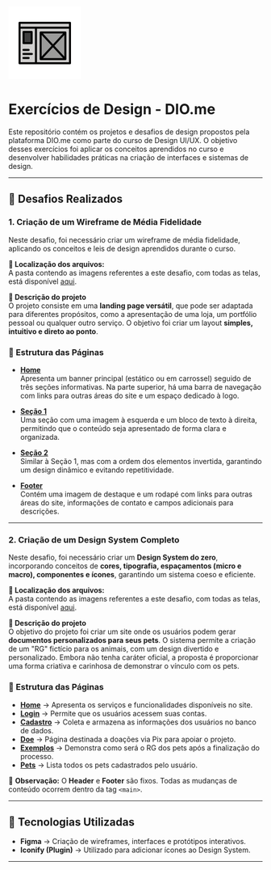 <img src="assets/icon.svg" alt="Ícone do projeto">

# Exercícios de Design - DIO.me  

Este repositório contém os projetos e desafios de design propostos pela plataforma DIO.me como parte do curso de Design UI/UX. O objetivo desses exercícios foi aplicar os conceitos aprendidos no curso e desenvolver habilidades práticas na criação de interfaces e sistemas de design.

---

## 📌 Desafios Realizados  

### 1. Criação de um Wireframe de Média Fidelidade  

Neste desafio, foi necessário criar um wireframe de média fidelidade, aplicando os conceitos e leis de design aprendidos durante o curso.  

**📂 Localização dos arquivos:**  
A pasta contendo as imagens referentes a este desafio, com todas as telas, está disponível [aqui](/pages/Wireframe-Media-Fidelidade/).  

**🔹 Descrição do projeto**  
O projeto consiste em uma **landing page versátil**, que pode ser adaptada para diferentes propósitos, como a apresentação de uma loja, um portfólio pessoal ou qualquer outro serviço. O objetivo foi criar um layout **simples, intuitivo e direto ao ponto**.  

### 📑 Estrutura das Páginas  

- **[Home](/pages/Wireframe-Media-Fidelidade/Home.jpg)**  
  Apresenta um banner principal (estático ou em carrossel) seguido de três seções informativas. Na parte superior, há uma barra de navegação com links para outras áreas do site e um espaço dedicado à logo.  

- **[Seção 1](/pages/Wireframe-Media-Fidelidade/Section_1.jpg)**  
  Uma seção com uma imagem à esquerda e um bloco de texto à direita, permitindo que o conteúdo seja apresentado de forma clara e organizada.  

- **[Seção 2](/pages/Wireframe-Media-Fidelidade/Section_2.jpg)**  
  Similar à Seção 1, mas com a ordem dos elementos invertida, garantindo um design dinâmico e evitando repetitividade.  

- **[Footer](/pages/Wireframe-Media-Fidelidade/Footer.jpg)**  
  Contém uma imagem de destaque e um rodapé com links para outras áreas do site, informações de contato e campos adicionais para descrições.  

---

### 2. Criação de um Design System Completo  

Neste desafio, foi necessário criar um **Design System do zero**, incorporando conceitos de **cores, tipografia, espaçamentos (micro e macro), componentes e ícones**, garantindo um sistema coeso e eficiente.  

**📂 Localização dos arquivos:**  
A pasta contendo as imagens referentes a este desafio, com todas as telas, está disponível [aqui](/pages/Design-System/).  

**🔹 Descrição do projeto**  
O objetivo do projeto foi criar um site onde os usuários podem gerar **documentos personalizados para seus pets**. O sistema permite a criação de um "RG" fictício para os animais, com um design divertido e personalizado. Embora não tenha caráter oficial, a proposta é proporcionar uma forma criativa e carinhosa de demonstrar o vínculo com os pets.  

### 📑 Estrutura das Páginas  

- **[Home](/pages/Desing%20System/Home.png)** → Apresenta os serviços e funcionalidades disponíveis no site.  
- **[Login](/pages/Desing%20System/Login.png)** → Permite que os usuários acessem suas contas.  
- **[Cadastro](/pages/Desing%20System/Cadastro.png)** → Coleta e armazena as informações dos usuários no banco de dados.  
- **[Doe](/pages/Desing%20System/Doe.png)** → Página destinada a doações via Pix para apoiar o projeto.  
- **[Exemplos](/pages/Desing%20System/Exemplos.png)** → Demonstra como será o RG dos pets após a finalização do processo.  
- **[Pets](/pages/Desing%20System/Pets.png)** → Lista todos os pets cadastrados pelo usuário.  

📌 **Observação:** O **Header** e **Footer** são fixos. Todas as mudanças de conteúdo ocorrem dentro da tag `<main>`.  

---

## 🚀 Tecnologias Utilizadas  

- **Figma** → Criação de wireframes, interfaces e protótipos interativos.  
- **Iconify (Plugin)** → Utilizado para adicionar ícones ao Design System.  

---
